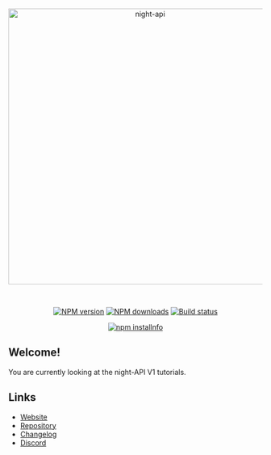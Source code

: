 <div align="center">
  <br/>
  <p>
    <a href="https://night-api.com"><img src="https://night-api.com/images/Logo/logo.png" width="546" alt="night-api"/></a>
  </p>
  <br />
  <p>
    <a href="https://www.npmjs.com/package/night-api"><img src="https://img.shields.io/npm/v/night-api.svg?maxAge=3600" alt="NPM version" /></a>
    <a href="https://www.npmjs.com/package/night-api"><img src="https://img.shields.io/npm/dt/night-api.svg?maxAge=3600" alt="NPM downloads" /></a>
    <a href="https://travis-ci.org/Night-API/Night-API"><img src="https://travis-ci.org/Night-API/Night-API.svg" alt="Build status" /></a>
  </p>
  <p>
    <a href="https://nodei.co/npm/night-api/"><img src="https://nodei.co/npm/night-api.png?downloads=true" alt="npm installnfo" /></a>
  </p>
</div>

## Welcome!

You are currently looking at the night-API V1 tutorials.

## Links

- [Website](https://night-api.com)
- [Repository](https://github.com/Night-API/Night-API)  
- [Changelog](https://github.com/Night-API/Night-API/releases)
- [Discord](https://discord.gg/jH6wB3B6s8)  
